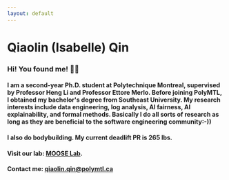 ```yaml
---
layout: default
---
```


# Qiaolin (Isabelle) Qin

### Hi! You found me! 👀✨

#### I am a second-year Ph.D. student at Polytechnique Montreal, supervised by Professor Heng Li and Professor Ettore Merlo. Before joining PolyMTL, I obtained my bachelor's degree from Southeast University. My research interests include data engineering, log analysis, AI fairness, AI explainability, and formal methods. Basically I do all sorts of research as long as they are beneficial to the software engineering community:-))

#### I also do bodybuilding. My current deadlift PR is 265 lbs. 

#### Visit our lab: [MOOSE Lab](https://moose.polymtl.ca/).

#### Contact me: qiaolin.qin@polymtl.ca
